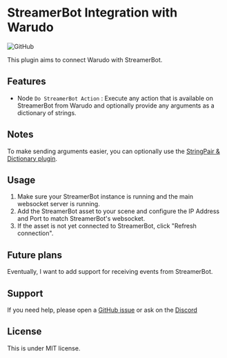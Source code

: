 # StreamerBot Integration with Warudo

![GitHub](https://img.shields.io/github/license/dbqt/WarudoStreamerBot)

This plugin aims to connect Warudo with StreamerBot.

## Features
- Node `Do StreamerBot Action` : Execute any action that is available on StreamerBot from Warudo and optionally provide any arguments as a dictionary of strings.

## Notes
To make sending arguments easier, you can optionally use the [StringPair & Dictionary plugin](https://steamcommunity.com/sharedfiles/filedetails/?id=3256621282).

## Usage
1. Make sure your StreamerBot instance is running and the main websocket server is running.
2. Add the StreamerBot asset to your scene and configure the IP Address and Port to match StreamerBot's websocket.
3. If the asset is not yet connected to StreamerBot, click "Refresh connection".

## Future plans
Eventually, I want to add support for receiving events from StreamerBot.

## Support
If you need help, please open a [GitHub issue](https://github.com/dbqt/WarudoStreamerBot/issues) or ask on the [Discord](https://discord.com/invite/kmdh6RQ)

## License

This is under MIT license.